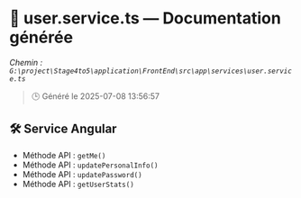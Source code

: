 # 📄 user.service.ts — Documentation générée
*Chemin : `G:\project\Stage4to5\application\FrontEnd\src\app\services\user.service.ts`*

> 🕒 Généré le 2025-07-08 13:56:57

## 🛠️ Service Angular
- Méthode API : `getMe()`
- Méthode API : `updatePersonalInfo()`
- Méthode API : `updatePassword()`
- Méthode API : `getUserStats()`
